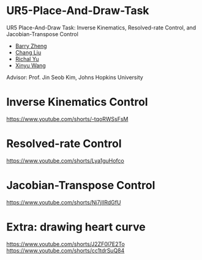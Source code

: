 # UR5-Place-And-Draw-Task
UR5 Place-And-Draw Task: Inverse Kinematics, Resolved-rate Control, and Jacobian-Transpose Control

- [Barry Zheng](https://github.com/wxzheng25)
- [Chang Liu](https://github.com/fluencycy)
- [Richal Yu](https://github.com/Richal13Yu)
- [Xinyu Wang](https://github.com/wxy02111)

Advisor: Prof. Jin Seob Kim, Johns Hopkins University

# Inverse Kinematics Control
https://www.youtube.com/shorts/-tqoRWSsFsM

# Resolved-rate Control
https://www.youtube.com/shorts/Lya1guHofco

# Jacobian-Transpose Control
https://www.youtube.com/shorts/Nj7jIIRdGfU

# Extra: drawing heart curve
https://www.youtube.com/shorts/J2ZF0l7E2To
https://www.youtube.com/shorts/cc1tdrSuQ84



